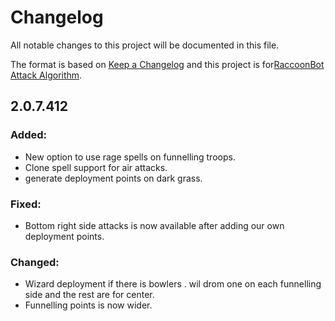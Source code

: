 # Changelog
All notable changes to this project will be documented in this file.

The format is based on [Keep a Changelog](http://keepachangelog.com/en/1.0.0/)
and this project is for[RaccoonBot Attack Algorithm](https://www.raccoonbot.com/forum/topic/24589-all-in-one-push-deploy/).

## 2.0.7.412
### Added:
- New option to use rage spells on funnelling troops.
- Clone spell support for air attacks.
- generate deployment points on dark grass.
### Fixed:
- Bottom right side attacks is now available after adding our own deployment points.
### Changed:
- Wizard deployment if there is bowlers . wil drom one on each funnelling side and the rest are for center.
- Funnelling points is now wider.
